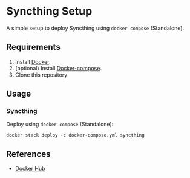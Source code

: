 # Syncthing Setup

A simple setup to deploy Syncthing using `docker compose` (Standalone).

## Requirements

1. Install [Docker](http://docker.io).
2. (optional) Install [Docker-compose](http://docs.docker.com/compose/install/).
3. Clone this repository

## Usage

### Syncthing

Deploy using `docker compose` (Standalone):
```
docker stack deploy -c docker-compose.yml syncthing
```

## References
- [Docker Hub](https://hub.docker.com/r/linuxserver/syncthing)
